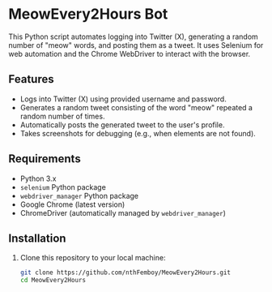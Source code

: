 # MeowEvery2Hours Bot

This Python script automates logging into Twitter (X), generating a random number of "meow" words, and posting them as a tweet. It uses Selenium for web automation and the Chrome WebDriver to interact with the browser.

## Features

- Logs into Twitter (X) using provided username and password.
- Generates a random tweet consisting of the word "meow" repeated a random number of times.
- Automatically posts the generated tweet to the user's profile.
- Takes screenshots for debugging (e.g., when elements are not found).

## Requirements

- Python 3.x
- `selenium` Python package
- `webdriver_manager` Python package
- Google Chrome (latest version)
- ChromeDriver (automatically managed by `webdriver_manager`)

## Installation

1. Clone this repository to your local machine:
   ```bash
   git clone https://github.com/nthFemboy/MeowEvery2Hours.git
   cd MeowEvery2Hours
